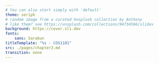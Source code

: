 ```yaml
---
# You can also start simply with 'default'
theme: seriph
# random image from a curated Unsplash collection by Anthony
# like them? see https://unsplash.com/collections/94734566/slidev
background: https://cover.sli.dev
fonts:
    sans: Sarabun
titleTemplate: "%s - COS1101"
src: ./pages/chapter3.md
transition: none
---
```


